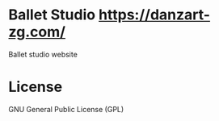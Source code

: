 # Ballet Studio https://danzart-zg.com/

Ballet studio website

# License

GNU General Public License (GPL)

